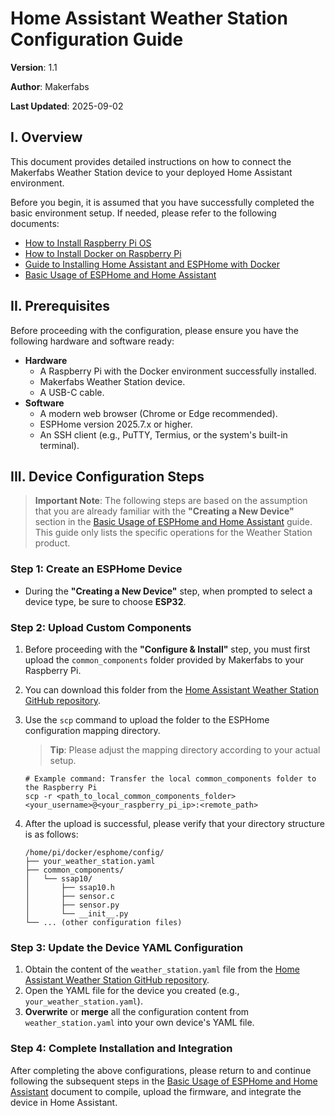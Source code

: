 # Home Assistant Weather Station Configuration Guide

**Version**: 1.1

**Author**: Makerfabs

**Last Updated**: 2025-09-02

## I. Overview

This document provides detailed instructions on how to connect the Makerfabs Weather Station device to your deployed Home Assistant environment.

Before you begin, it is assumed that you have successfully completed the basic environment setup. If needed, please refer to the following documents:

- [How to Install Raspberry Pi OS](https://raspberrytips.com/install-raspberry-pi-os/)
- [How to Install Docker on Raspberry Pi](https://itsfoss.com/raspberry-pi-install-docker/)
- [Guide to Installing Home Assistant and ESPHome with Docker](https://github.com/Makerfabs/markdown/blob/main/Home_Assistant_ESPHome_Docker_Installation.md)
- [Basic Usage of ESPHome and Home Assistant](https://github.com/Makerfabs/markdown/blob/main/Using_ESPHome_Home_Assistant.md)

## II. Prerequisites

Before proceeding with the configuration, please ensure you have the following hardware and software ready:

- **Hardware**
  - A Raspberry Pi with the Docker environment successfully installed.
  - Makerfabs Weather Station device.
  - A USB-C cable.
- **Software**
  - A modern web browser (Chrome or Edge recommended).
  - ESPHome version 2025.7.x or higher.
  - An SSH client (e.g., PuTTY, Termius, or the system's built-in terminal).

## III. Device Configuration Steps

> **Important Note**: The following steps are based on the assumption that you are already familiar with the **"Creating a New Device"** section in the [Basic Usage of ESPHome and Home Assistant](https://github.com/Makerfabs/markdown/blob/main/Using_ESPHome_Home_Assistant.md) guide. This guide only lists the specific operations for the Weather Station product.

### Step 1: Create an ESPHome Device

- During the **"Creating a New Device"** step, when prompted to select a device type, be sure to choose **ESP32**.

### Step 2: Upload Custom Components

1. Before proceeding with the **"Configure & Install"** step, you must first upload the `common_components` folder provided by Makerfabs to your Raspberry Pi.

2. You can download this folder from the [Home Assistant Weather Station GitHub repository](https://github.com/Makerfabs/Home-Assistant-Weather-Station).

3. Use the `scp` command to upload the folder to the ESPHome configuration mapping directory.

   > **Tip**: Please adjust the mapping directory according to your actual setup.

   ```
   # Example command: Transfer the local common_components folder to the Raspberry Pi
   scp -r <path_to_local_common_components_folder> <your_username>@<your_raspberry_pi_ip>:<remote_path>
   ```

4. After the upload is successful, please verify that your directory structure is as follows:

   ```
   /home/pi/docker/esphome/config/
   ├── your_weather_station.yaml
   ├── common_components/
   │   └── ssap10/
   │       ├── ssap10.h
   │       ├── sensor.c
   │       ├── sensor.py
   │       └── __init__.py
   └── ... (other configuration files)
   ```

### Step 3: Update the Device YAML Configuration

1. Obtain the content of the `weather_station.yaml` file from the [Home Assistant Weather Station GitHub repository](https://github.com/Makerfabs/Home-Assistant-Weather-Station).
2. Open the YAML file for the device you created (e.g., `your_weather_station.yaml`).
3. **Overwrite** or **merge** all the configuration content from `weather_station.yaml` into your own device's YAML file.

### Step 4: Complete Installation and Integration

After completing the above configurations, please return to and continue following the subsequent steps in the [Basic Usage of ESPHome and Home Assistant](https://github.com/Makerfabs/markdown/blob/main/Using_ESPHome_Home_Assistant.md) document to compile, upload the firmware, and integrate the device in Home Assistant.